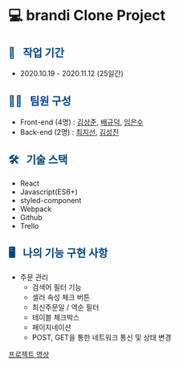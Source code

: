 # 💻 brandi Clone Project



## <span style="color:#004680"> 📆 &nbsp; 작업 기간 </span>

- 2020.10.19 - 2020.11.12 (25일간)

## <span style="color:#004680"> 👩‍💻 &nbsp; 팀원 구성 </span>

- Front-end (4명) : [김상준](https://velog.io/@realryankim), [배규덕](https://velog.io/@mandarinduk), [임은수](https://velog.io/@limes)
- Back-end (2명) : [최지선](https://velog.io/@wltjs10645), [김성진](https://velog.io/@kimsj5259)


## <span style="color:#004680"> 🛠 &nbsp; 기술 스택 </span>

- React 
- Javascript(ES6+)
- styled-component
- Webpack
- Github
- Trello

## <span style="color:#004680"> 🖥 &nbsp; 나의 기능 구현 사항 </span>

- 주문 관리
  - 검색어 필터 기능
  - 셀러 속성 체크 버튼
  - 최신주문일 / 역순 필터
  - 테이블 체크박스
  - 페이지네이션
  - POST, GET을 통한 네트워크 통신 및 상태 변경

[프로젝트 영상](https://youtu.be/kSk97ydLf-w)
